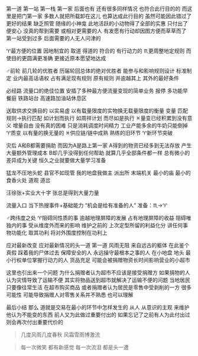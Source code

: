 第一道 第一站 第一栈 第一家
后面也有 还有很多同样情况 也符合此行目的的
而这里是把门第一家
多数人就把所载卸在这儿 也算达成此行目的
虽然可能因此错过了更好的结果
缺乏照管 随缘的小神龛 此地活跃的小动物得了全部的实惠
只付出了便安心 没真的帮到需要 或相对更需要的人
有发愿有行动却因图方便而草草而了
第一站受到过多 后面需要的人无人问津的

♈︎最方便的位置 因地制宜的 取道 得道的 符合的 有行动力的
♏︎更周整地定规则 而使目的更圆满更准确 更接近原本愿望地达成

♂前轮 前几轮的优胜者 历届轮回总体的绝对优胜者
能参与和影响规则设计 标准制定 业内最高话语权
占有满足现有规则 原有规则 并逾越其上 其外的最好条件

必经路 流量口的绝佳位置 安插了多种最方便流量变现的简单业务
报停 多功能早餐庭 铁路站台 高速路加油站休息区

送取供求交换目的 以实易虛
以有载量限度的实物换无载量限度的衡量 变量
匹配规则→执行匹配
如计划而执行 如周祥计划 而尽如是执行
♓︎量变已经积累到没有意义 增量自由 没有真的困难 只是消耗调度时间精力
工业产能多余的牛奶只能倒掉
♈︎质变 以有量的换无量的
♓︎供应链/链中成熟 熟练的旧环节 ♈︎新环节突破

灾后 A和B都需要捐助
而因为A是路上第一家 A得到的物资已经多到无法存放 产生大量额外管理成本
B却几乎没得到任何帮助
就算几乎全部条件都一样 总有微小的差异成为关键
恒久之业就要做大量学习准备

猛龙不压地头蛇 县官不如现管 我的地盘我做主
派出所 末端机关 最小的庙 最小的食香火处 道观 道岔

汪徐张+实业大十字 张总是得到大量力量

流量入口 当下热搜事件+基础能力
“机会是给有准备的人”
准备：♏︎→♈︎

♂跨纬度之处
♈︎阻碍同性质的事 逾越地理屏障的发展 占有地理屏障的收益
阻碍唯独内的事 受从维度外而来的影响
维护之前的 上次定型所留的利益化分
讲任何事物功能化 取其功利 将对外围度控制在功利上

应对最新改变 应对最新情况的头一道 第一道
风雨无阻
来自远古的躯体 在此鉴个真假 踩着我的尸体过去
保障安全的人 永远操守最根本之事的人
在小地盘 地头 最小行权单位掌握行动力的人
货品充足 可能会被捐赠物资长时间影响营业的小超市

这里也引出来一个问题
为什么捐赠者认为超市不应该是接受捐赠方
如果捐物的人认为灾情导致了运输不便
其实将物品送到超市就解决了运输不便的问题
当地居民只要像往常生活 在超市购买商品
或者捐赠者认为居民是零售中受剥削的一方
很多可能性 可能导致捐赠人对零售关系并不熟悉 也可以理解

最后小结
那么 道就是交易在最小的环节中怎样发生的
从人 从意识的主观 来维护他认为不能变的东西
前人又为此做过重要付出的
如果忘记了之前有人为此付出过 则会再次付出重要代价的

>几度风雨几度春秋 风霜雪雨博激流

>每一次微笑 都有新感觉 每一次流泪 都是头一遭
